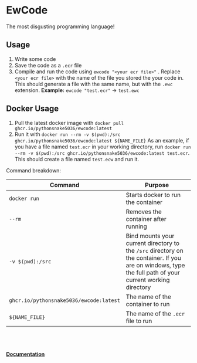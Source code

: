 # EwCode
The most disgusting programming language!
## Usage
1. Write some code
2. Save the code as a `.ecr` file
3. Compile and run the code using `ewcode "<your ecr file>"` . Replace `<your ecr file>` with the name of the file you stored the your code in. This should generate a file with the same name, but with the `.ewc` extension. **Example:** `ewcode "test.ecr"` -> `test.ewc`

## Docker Usage
1. Pull the latest docker image with `docker pull ghcr.io/pythonsnake5036/ewcode:latest`
2. Run it with `docker run --rm -v $(pwd):/src ghcr.io/pythonsnake5036/ewcode:latest ${NAME_FILE}`
As an example, if you have a file named `test.ecr` in your working directory, run `docker run --rm -v $(pwd):/src ghcr.io/pythonsnake5036/ewcode:latest test.ecr`. This should create a file named `test.ecw` and run it.

Command breakdown:

|   Command   |   Purpose   |
| ----------- | ----------- |
| `docker run`| Starts docker to run the container |
|    `--rm`   | Removes the container after running |
| `-v $(pwd):/src`| Bind mounts your current directory to the `/src` directory on the container. If you are on windows, type the full path of your current working directory |
| `ghcr.io/pythonsnake5036/ewcode:latest` | The name of the container to run |
| `${NAME_FILE}` | The name of the `.ecr` file to run |

<br /><br /><br />
**[Documentation](https://github.com/EnderixMC/EwCode/wiki)**
